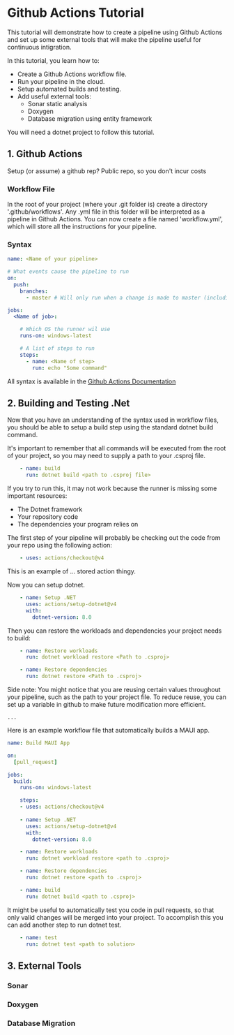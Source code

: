 # Github Actions Tutorial

This tutorial will demonstrate how to create a pipeline using Github Actions and set up some external tools that will make the pipeline useful for continuous intigration.

In this tutorial, you learn how to:

*   Create a Github Actions workflow file.
*   Run your pipeline in the cloud.
*   Setup automated builds and testing.
*   Add useful external tools:
    *   Sonar static analysis
    *   Doxygen
    *   Database migration using entity framework


You will need a dotnet project to follow this tutorial.

## 1. Github Actions

Setup (or assume) a github rep?
Public repo, so you don't incur costs

### Workflow File

In the root of your project (where your .git folder is) create a directory '.github/workflows'. Any .yml file in this folder will be interpreted as a pipeline in Github Actions. You can now create a file named 'workflow.yml', which will store all the instructions for your pipeline.

### Syntax

``` yml
name: <Name of your pipeline> 

# What events cause the pipeline to run
on:
  push:
    branches:
      - master # Will only run when a change is made to master (including a merge)

jobs:
  <Name of job>:

    # Which OS the runner wil use
    runs-on: windows-latest

    # A list of steps to run
    steps:
      - name: <Name of step>
        run: echo "Some command" 
```
All syntax is available in the [Github Actions Documentation](https://docs.github.com/en/actions/writing-workflows/workflow-syntax-for-github-actions)


## 2. Building and Testing .Net

Now that you have an understanding of the syntax used in workflow files, you should be able to setup a build step using the standard dotnet build command.

It's important to remember that all commands will be executed from the root of your project, so you may need to supply a path to your .csproj file.


``` yml
    - name: build
      run: dotnet build <path to .csproj file>
```

If you try to run this, it may not work because the runner is missing some important resources:
*   The Dotnet framework
*   Your repository code
*   The dependencies your program relies on


The first step of your pipeline will probably be checking out the code from your repo using the following action:
``` yml
    - uses: actions/checkout@v4 
```
This is an example of ... stored action thingy.


Now you can setup dotnet.

``` yml
    - name: Setup .NET
      uses: actions/setup-dotnet@v4
      with:
        dotnet-version: 8.0
```

Then you can restore the workloads and dependencies your project needs to build:

``` yml
    - name: Restore workloads
      run: dotnet workload restore <Path to .csproj>

    - name: Restore dependencies
      run: dotnet restore <Path to .csproj>
```

Side note:
    You might notice that you are reusing certain values throughout your pipeline, such as the path to your project file. To reduce reuse, you can set up a variable in github to make future modification more efficient.

    ...

Here is an example workflow file that automatically builds a MAUI app.

``` yml
name: Build MAUI App 

on:
  [pull_request]

jobs:
  build:
    runs-on: windows-latest

    steps:
    - uses: actions/checkout@v4
    
    - name: Setup .NET
      uses: actions/setup-dotnet@v4
      with:
        dotnet-version: 8.0

    - name: Restore workloads
      run: dotnet workload restore <path to .csproj>

    - name: Restore dependencies
      run: dotnet restore <path to .csproj>

    - name: build
      run: dotnet build <path to .csproj>
```

It might be useful to automatically test you code in pull requests, so that only valid changes will be merged into your project. To accomplish this you can add another step to run dotnet test.

``` yml
    - name: test
      run: dotnet test <path to solution>
```


## 3. External Tools


### Sonar


### Doxygen


### Database Migration